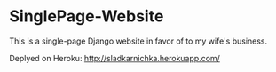 # SinglePage-Website

This is a single-page Django website in favor of to my wife's business.

Deplyed on Heroku:
http://sladkarnichka.herokuapp.com/
